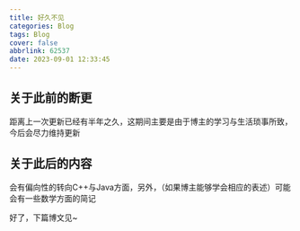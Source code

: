 ```yaml
---
title: 好久不见
categories: Blog
tags: Blog
cover: false
abbrlink: 62537
date: 2023-09-01 12:33:45
---
```



## 关于此前的断更

距离上一次更新已经有半年之久，这期间主要是由于博主的学习与生活琐事所致，今后会尽力维持更新

## 关于此后的内容

会有偏向性的转向C++与Java方面，另外，（如果博主能够学会相应的表述）可能会有一些数学方面的简记

好了，下篇博文见~